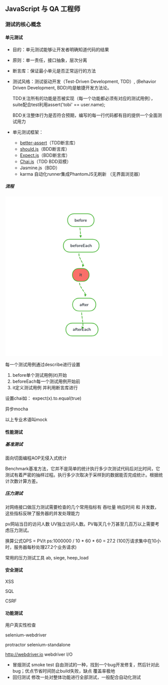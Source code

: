 ## JavaScript 与 QA 工程师

### 测试的核心概念

#### 单元测试

- 目的：单元测试能够让开发者明确知道代码的结果

- 原则：单一责任，接口抽象，层次分离

- 断言库：保证最小单元是否正常运行的方法

- 测试风格：测试驱动开发（Test-Driven Development, TDD）, (Behavior Driven Development, BDD)均是敏捷开发方法论。

  TDD关注所有的功能是否被实现（每一个功能都必须有对应的测试用例），suite配合test利用assert('tobi' == user.name);

  BDD关注整体行为是否符合预期，编写的每一行代码都有目的提供一个全面测试用力

- 单元测试框架：

  - [better-assert](https://github.com/tj/better-assert)（TDD断言库）
  - [should.js](https://github.com/tj/should.js)（BDD断言库）
  -  [Expect.js](https://github.com/Automattic/expect.js)（BDD断言库）
  -  [Chai.js](https://github.com/producthunt/chai-enzyme)（TDD BDD双模）
  - Jasmine.js（BDD）
  - karma 自动化runner集成PhantomJS无刷新 （无界面浏览器）

##### 流程

![](../image/test.png)



每一个测试用例通过describe进行设置

1. before单个测试用例(it)开始
2. beforeEach每一个测试用例开始前
3. it定义测试用例 并利用断言库进行

设置chai如： expect(x).to.equal(true)

异步mocha

以上专业术语叫mock





#### 性能测试

##### 基准测试

面向切面编程AOP无侵入式统计

Benchmark基准方法，它并不是简单的统计执行多少次测试代码后对比时间，它测试有着严密的抽样过程。执行多少次取决于采样到的数据能否完成统计。根据统计次数计算方差。

##### 压力测试

对网络接口做压力测试需要检查的几个常用指标有 吞吐量 响应时间 和 并发数，这些指标反映了服务器的并发处理能力

pv网站当日的访问人数 UV独立访问人数。PV每天几十万甚至几百万以上需要考虑压力测试。

 换算公式QPS = PV/t  ps:1000000 / 10 * 60 * 60 = 27.2 (100万请求集中在10小时，服务器每秒处理27.2个业务请求)

常用的压力测试工具 ab, siege, heep_load



#### 安全测试

XSS

SQL

CSRF

#### 功能测试

用户真实性检查



selenium-webdriver

protractor selenium-standalone

http://webdriver.io webdriver I/O



- 冒烟测试 smoke test 自由测试的一种，找到一个bug开发修复，然后针对此bug；优点节省时间防止build失败，缺点 覆盖率极地
- 回归测试  修改一处对整体功能进行全部测试，一般配合自动化测试

